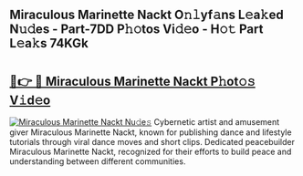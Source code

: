 ## Miraculous Marinette Nackt O𝚗𝚕yf𝚊ns L𝚎a𝚔ed N𝚞𝚍es - Part-7DD P𝚑𝚘tos Vi𝚍𝚎o - H𝚘𝚝 Part L𝚎a𝚔s 74KGk

# <h2><a href="http://kfcfn2.oniu.top/?m=Miraculous+Marinette+Nackt">🔗👉 🔴 Miraculous Marinette Nackt P𝚑ot𝚘𝚜 V𝚒d𝚎o</a></h2>

[![Miraculous Marinette Nackt Nu𝚍e𝚜](https://i.imgur.com/0qMVB7G.gif)](http://kfcfn2.oniu.top/?m=Miraculous+Marinette+Nackt)
Cybernetic artist and amusement giver Miraculous Marinette Nackt, known for publishing dance and lifestyle tutorials through viral dance moves and short clips. Dedicated peacebuilder Miraculous Marinette Nackt, recognized for their efforts to build peace and understanding between different communities.  
